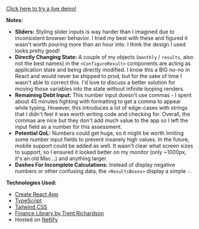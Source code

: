 [Click here to try a live demo!](https://cozy-sunburst-fd3eab.netlify.app/)

**Notes:**

- **Sliders:** Styling slider inputs is way harder than I imagined due to inconsistent browser behavior. I tried my best with these and figured it wasn't worth pouring more than an hour into. I think the design I used looks pretty good!
- **Directly Changing State:** A couple of my objects (`monthly` / `results`, also not the best names) in the `<ConfigureResult>` components are acting as application state and being directly modified. I know this a BIG no-no in React and would never be shipped to prod, but for the sake of time I wasn't able to correct this. I'd love to discuss a better solution for moving those variables into the state without infinite looping renders.
- **Remaining Debt Input:** This number input doesn't use commas - I spent about 45 minutes fighting with formatting to get a comma to appear while typing. However, this introduces a lot of edge-cases with strings that I didn't feel it was worth writing code and checking for. Overall, the commas are nice but they don't add much value to the app so I left the input field as a number for this assessment.
- **Potential QoL:** Numbers could get huge, so it might be worth limiting some number input fields to prevent insanely high values. In the future, mobile support could be added as well. It wasn't clear what screen sizes to support, so I ensured it looked better on my monitor (only ~1000px, it's an old Mac...) and anything larger.
- **Dashes For Incomplete Calculations:** Instead of display negative numbers or other confusing data, the `<ResultsBoxes>` display a simple `-`.

**Technologies Used:**

- [Create React App](https://create-react-app.dev/)
- [TypeScript](https://www.typescriptlang.org/)
- [Tailwind CSS](https://tailwindcss.com/)
- [Finance Library by Trent Richardson](https://trentrichardson.com/examples/FinanceJs/index.html)
- Hosted on [Netlify](https://netlify.com/)
